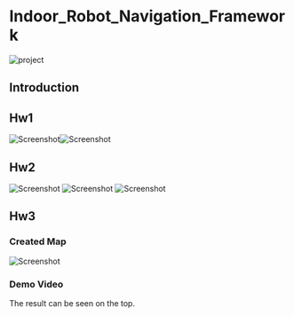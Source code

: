# Indoor_Robot_Navigation_Framework
![project](https://user-images.githubusercontent.com/75136798/189445287-5b079673-5740-45fa-8f2a-ed017ba6f412.gif)

## Introduction

## Hw1
![Screenshot](https://user-images.githubusercontent.com/75136798/189446399-a6b8192a-4b37-4fb1-8633-09a5385cd3de.png)![Screenshot](https://user-images.githubusercontent.com/75136798/189447306-a5e838f4-d974-4191-b1b8-29ad69e5d196.png)

## Hw2
![Screenshot](https://user-images.githubusercontent.com/75136798/189448226-ef5c6fb5-d2f0-4cd8-acb6-91af71f7384c.png)
![Screenshot](https://user-images.githubusercontent.com/75136798/189448232-b533fc80-6a9f-49af-9837-00b1ac6af00e.png)
![Screenshot](https://user-images.githubusercontent.com/75136798/189448251-7986e849-5070-4eed-bbdc-fb48bf25b8ce.png)

## Hw3

### Created Map
![Screenshot](https://user-images.githubusercontent.com/75136798/189445518-d93d0854-bb2c-43ee-b1d7-375f32442907.jpg)

### Demo Video
The result can be seen on the top.
